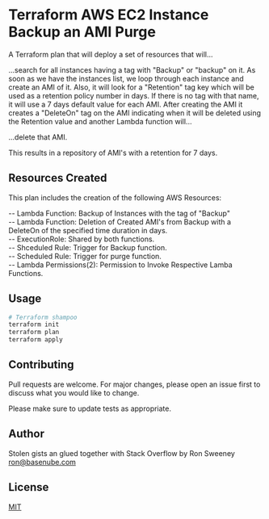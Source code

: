 # Terraform AWS EC2 Instance Backup an AMI Purge

A Terraform plan that will deploy a set of resources that will...

...search for all instances having a tag with "Backup" or "backup"
on it. As soon as we have the instances list, we loop through each instance
and create an AMI of it. Also, it will look for a "Retention" tag key which
will be used as a retention policy number in days. If there is no tag with
that name, it will use a 7 days default value for each AMI.  After creating the AMI 
it creates a "DeleteOn" tag on the AMI indicating when it will be deleted using the Retention value and another Lambda function will...

...delete that AMI.

This results in a repository of AMI's with a retention for 7 days.

## Resources Created

  This plan includes the creation of the following AWS Resources:

  -- Lambda Function: Backup of Instances with the tag of "Backup"  
  -- Lambda Function: Deletion of Created AMI's  from Backup with a DeleteOn of the specified time duration in days.  
  -- ExecutionRole: Shared by both functions.  
  -- Shceduled Rule: Trigger for Backup function.  
  -- Scheduled Rule: Trigger for purge function.  
  -- Lambda Permissions(2): Permission to Invoke Respective Lamba Functions.  

## Usage

```bash
# Terraform shampoo
terraform init
terraform plan
terraform apply
```

## Contributing
Pull requests are welcome. For major changes, please open an issue first to discuss what you would like to change.

Please make sure to update tests as appropriate.

## Author
Stolen gists an glued together with Stack Overflow by Ron Sweeney <ron@basenube.com>

## License
[MIT](https://choosealicense.com/licenses/mit/)
